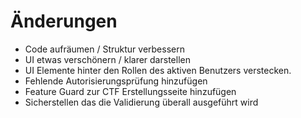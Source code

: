 # Änderungen

- Code aufräumen / Struktur verbessern
- UI etwas verschönern / klarer darstellen
- UI Elemente hinter den Rollen des aktiven Benutzers verstecken.
- Fehlende Autorisierungsprüfung hinzufügen
- Feature Guard zur CTF Erstellungsseite hinzufügen
- Sicherstellen das die Validierung überall ausgeführt wird

